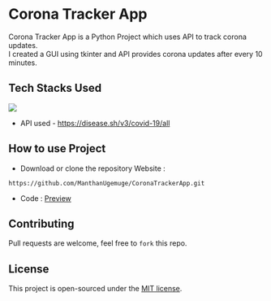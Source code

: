 # Corona Tracker App
Corona Tracker App is a Python Project which uses API to track corona updates. </br>
I created a GUI using tkinter and API provides corona updates after every 10 minutes.


## Tech Stacks Used
<a target="_blank" href="https://www.python.org/"><img src="https://img.shields.io/badge/Python-14354C?style=for-the-badge&logo=python&logoColor=white"></img></a>

- API used - https://disease.sh/v3/covid-19/all

## How to use Project

- Download or clone the repository Website : 

```
https://github.com/ManthanUgemuge/CoronaTrackerApp.git
```

- Code : [Preview](https://raw.githubusercontent.com/ManthanUgemuge/CoronaTrackerApp/main/Corona%20Tracker%20App.py)

## Contributing
Pull requests are welcome, feel free to ```fork``` this repo.

## License
This project is open-sourced under the [MIT license]().
